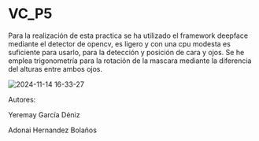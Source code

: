 # VC_P5

Para la realización de esta practica se ha utilizado el framework deepface mediante el detector de  opencv, es ligero y con una cpu modesta es suficiente para usarlo,
para la detección y posición de cara y ojos. Se he emplea trigonometría para la rotación de la mascara mediante la diferencia del alturas entre ambos ojos.


![2024-11-14 16-33-27](https://github.com/user-attachments/assets/67a29a31-886f-4c42-aa2a-23e751da31a2)


Autores:

Yeremay García Déniz

Adonai Hernandez Bolaños
